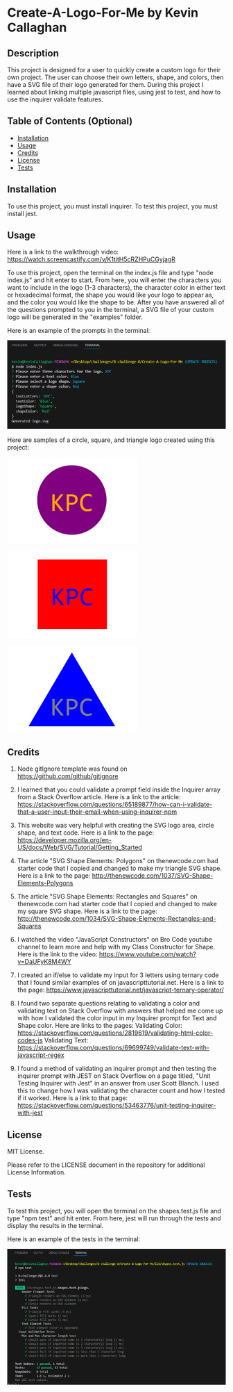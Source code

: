 # Create-A-Logo-For-Me by Kevin Callaghan

## Description

This project is designed for a user to quickly create a custom logo for their own project.  The user can choose their own letters, shape, and colors, then have a SVG file of their logo generated for them.  During this project I learned about linking multiple javascript files, using jest to test, and how to use the inquirer validate features.

## Table of Contents (Optional)

- [Installation](#installation)
- [Usage](#usage)
- [Credits](#credits)
- [License](#license)
- [Tests](#tests)

## Installation

To use this project, you must install inquirer.  To test this project, you must install jest.

## Usage

Here is a link to the walkthrough video: https://watch.screencastify.com/v/K1titH5cRZHPuCGyjagR 

To use this project, open the terminal on the index.js file and type "node index.js" and hit enter to start.  From here, you will enter the characters you want to include in the logo (1-3 characters), the character color in either text or hexadecimal format, the shape you would like your logo to appear as, and the color you would like the shape to be.  After you have answered all of the questions prompted to you in the terminal, a SVG file of your custom logo will be generated in the "examples" folder.

Here is an example of the prompts in the terminal:

![Inquirer Prompts](screenshots/inquirerPrompts.png)

Here are samples of a circle, square, and triangle logo created using this project:

![Sample Circle Logo](screenshots/SampleCircleLogo.png)

![Sample Square Logo](screenshots/SampleSquareLogo.png)

![Sample Triangle Logo](screenshots/SampleTriangleLogo.png)


## Credits

1. Node gitIgnore template was found on https://github.com/github/gitignore 

2. I learned that you could validate a prompt field inside the Inquirer array from a Stack Overflow article.  Here is a link to the article: https://stackoverflow.com/questions/65189877/how-can-i-validate-that-a-user-input-their-email-when-using-inquirer-npm 

3. This website was very helpful with creating the SVG logo area, circle shape, and text code.  Here is a link to the page: https://developer.mozilla.org/en-US/docs/Web/SVG/Tutorial/Getting_Started 

4. The article "SVG Shape Elements: Polygons" on thenewcode.com had starter code that I copied and changed to make my triangle SVG shape.  Here is a link to the page:  http://thenewcode.com/1037/SVG-Shape-Elements-Polygons 

5.  The article "SVG Shape Elements: Rectangles and Squares" on thenewcode.com had starter code that I copied and changed to make my square SVG shape.  Here is a link to the page:  http://thenewcode.com/1034/SVG-Shape-Elements-Rectangles-and-Squares 

6. I watched the video "JavaScript Constructors" on Bro Code youtube channel to learn more and help with my Class Constructor for Shape.  Here is the link to the video: https://www.youtube.com/watch?v=DaUFyK8M4WY 

7. I created an if/else to validate my input for 3 letters using ternary code that I found similar examples of on javascripttutorial.net.  Here is a link to the page: https://www.javascripttutorial.net/javascript-ternary-operator/ 

8. I found two separate questions relating to validating a color and validating text on Stack Overflow with answers that helped me come up with how I validated the color input in my Inquirer prompt for Text and Shape color.  Here are links to the pages:
Validating Color: https://stackoverflow.com/questions/2819619/validating-html-color-codes-js 
Validating Text: https://stackoverflow.com/questions/69699749/validate-text-with-javascript-regex 

9. I found a method of validating an inquirer prompt and then testing the inquirer prompt with JEST on Stack Overflow on a page titled, "Unit Testing Inquirer with Jest" in an answer from user Scott Blanch.  I used this to change how I was validating the character count and how I tested if it worked.  Here is a link to that page: https://stackoverflow.com/questions/53463776/unit-testing-inquirer-with-jest 


## License

MIT License.

Please refer to the LICENSE document in the repository for additional License Information.

## Tests

To test this project, you will open the terminal on the shapes.test.js file and type "npm test" and hit enter.  From here, jest will run through the tests and display the results in the terminal.

Here is an example of the tests in the terminal:

![Jest Tests](screenshots/jestTests.png)